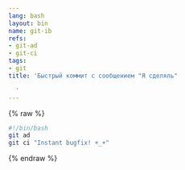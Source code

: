 ```yaml
---
lang: bash
layout: bin
name: git-ib
refs:
- git-ad
- git-ci
tags:
- git
title: 'Быстрый коммит с сообщением "Я сделяль"

  '
---
```

{% raw %}
```bash
#!/bin/bash
git ad
git ci "Instant bugfix! +_+"
```
{% endraw %}